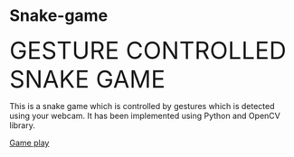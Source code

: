 # Snake-game

<span style="font-size:3em;">GESTURE CONTROLLED SNAKE GAME</span>

This is a snake game which is controlled by gestures which is detected using your webcam. It has been implemented using Python and OpenCV library.  

[Game play](images/game-play.png)
